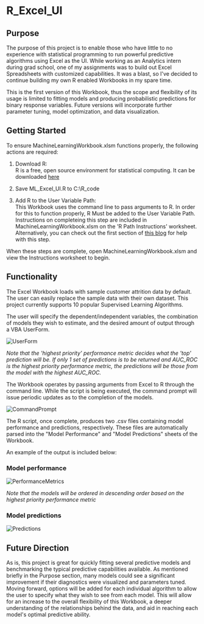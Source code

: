 # R_Excel_UI

## Purpose ##
The purpose of this project is to enable those who have little to no experience with statistical programming to run powerful predictive algorithms using Excel as the UI. While working as an Analytics intern during grad school, one of my assignments was to build out Excel Spreadsheets with customized capabilities. It was a blast, so I've decided to continue building my own R enabled Workbooks in my spare time. 

This is the first version of this Workbook, thus the scope and flexibility of its usage is limited to fitting models and producing probabilistic predictions for binary response variables. Future versions will incorporate further parameter tuning, model optimization, and data visualization.

## Getting Started ##
To ensure MachineLearningWorkbook.xlsm functions properly, the following actions are required:
1. Download R:  
R is a free, open source environment for statistical computing. It can be downloaded [here](https://www.r-project.org/)  

2. Save ML_Excel_UI.R to C:\R_code

3. Add R to the User Variable Path:  
This Workbook uses the command line to pass arguments to R. In order for this to function properly, R Must be added to the User Variable Path. Instructions on completeing this step are included in MachineLearningWorkbook.xlsm on the 'R Path Instructions' worksheet.  
Alternatively, you can check out the first section of [this blog](http://shashiasrblog.blogspot.com/2013/10/vba-front-end-for-r.html) for help with this step.

When these steps are complete, open MachineLearningWorkbook.xlsm and view the Instructions worksheet to begin.




## Functionality ##

The Excel Workbook loads with sample customer attrition data by default. The user can easily replace the sample data with their own dataset. This project currently supports 10 popular Supervised Learning Algorithms.

The user will specify the dependent/independent variables, the combination of models they wish to estimate, and the desired amount of output through a VBA UserForm.

![UserForm](images/Userform.jpg)

*Note that the 'highest priority' performance metric decides what the 'top' prediction will be. If only 1 set of predictions is to be returned and AUC_ROC is the highest priority performance metric, the predictions will be those from the model with the highest AUC_ROC.*

The Workbook operates by passing arguments from Excel to R through the command line. While the script is being executed, the command prompt will issue periodic updates as to the completion of the models. 

![CommandPrompt](images/CommandPrompt.JPG)

The R script, once complete, produces two .csv files containing model performance and predictions, respectively. These files are automatically parsed into the "Model Performance" and "Model Predictions" sheets of the Workbook.

An example of the output is included below:

### Model performance ###
![PerformanceMetrics](images/PerformanceMetrics.JPG)

*Note that the models will be ordered in descending order based on the highest priority performance metric*

### Model predictions ###
![Predictions](images/Predictions.JPG)



## Future Direction ##
As is, this project is great for quickly fitting several predictive models and benchmarking the typical predictive capabilities available. As mentioned briefly in the Purpose section, many models could see a significant improvement if their diagnostics were visualized and parameters tuned. Moving forward, options will be added for each individual algorithm to allow the user to specify what they wish to see from each model. This will allow for an increase to the overall flexibility of this Workbook, a deeper understanding of the relationships behind the data, and aid in reaching each model's optimal predictive ability.
